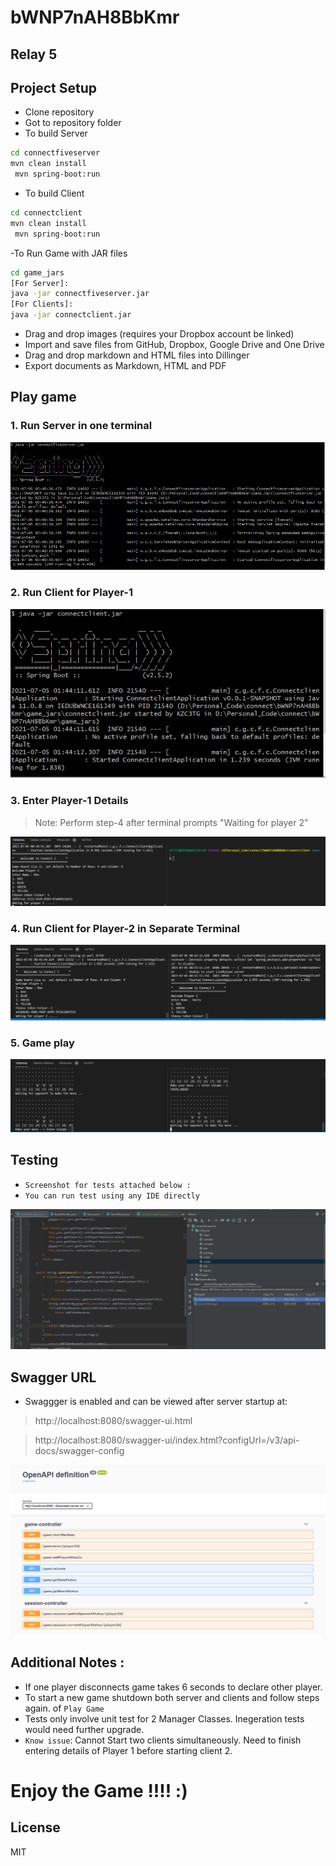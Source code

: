 # bWNP7nAH8BbKmr
## Relay 5

## Project Setup

- Clone repository
- Got to repository folder
- To build Server
```sh
cd connectfiveserver
mvn clean install
 mvn spring-boot:run
```
- To build Client
```sh
cd connectclient
mvn clean install
 mvn spring-boot:run
```
-To Run Game with JAR files
```sh
cd game_jars
[For Server]: 
java -jar connectfiveserver.jar
[For Clients]:
java -jar connectclient.jar
```
- Drag and drop images (requires your Dropbox account be linked)
- Import and save files from GitHub, Dropbox, Google Drive and One Drive
- Drag and drop markdown and HTML files into Dillinger
- Export documents as Markdown, HTML and PDF

## Play game

### 1. Run Server in one terminal
![alt text](https://github.com/SpreeRaj/bWNP7nAH8BbKmr/blob/main/Screenshots/ServerStartup.PNG)
### 2. Run Client for Player-1
![alt text](https://github.com/SpreeRaj/bWNP7nAH8BbKmr/blob/main/Screenshots/ClientStartip.PNG)
### 3. Enter Player-1 Details
> Note:  Perform step-4 after terminal prompts "Waiting for player 2"     

![alt text](https://github.com/SpreeRaj/bWNP7nAH8BbKmr/blob/main/Screenshots/ClientStartupPlayer1.PNG)
### 4. Run Client for Player-2 in Separate Terminal
![alt text](https://github.com/SpreeRaj/bWNP7nAH8BbKmr/blob/main/Screenshots/ClientStartupPlayer2.PNG)
### 5. Game play
![alt text](https://github.com/SpreeRaj/bWNP7nAH8BbKmr/blob/main/Screenshots/GamePlay.PNG)

## Testing

- `Screenshot for tests attached below :`
- `You can run test using any IDE directly`

![alt text](https://github.com/SpreeRaj/bWNP7nAH8BbKmr/blob/main/Screenshots/CodeCoverage.PNG)


## Swagger URL
- Swaggger is enabled and can be viewed after server startup at: 
>http://localhost:8080/swagger-ui.html

>http://localhost:8080/swagger-ui/index.html?configUrl=/v3/api-docs/swagger-config

![alt text](https://github.com/SpreeRaj/bWNP7nAH8BbKmr/blob/main/Screenshots/Swagger.PNG)

## Additional Notes :
- If one player disconnects game takes 6 seconds to declare other player.
- To start a new game shutdown both server and clients and follow steps again. of  `Play Game`
- Tests only involve unit test for 2 Manager Classes. Inegeration tests would need further upgrade.
- `Know issue`: Cannot Start two clients simultaneously. Need to finish entering details of Player 1 before starting client 2.




# Enjoy the Game  !!!! :)

## License

MIT





   
